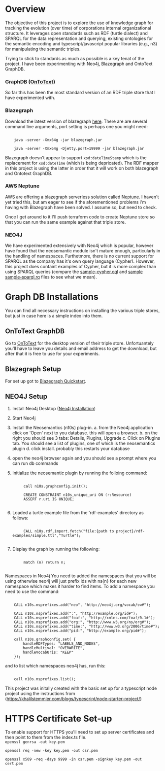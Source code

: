 <h1>Overview</h1>
<p>
The objective of this project is to explore the use of knowledge graph for tracking the evolution (over time) of corporations internal organizational structure.  It leverages open standards such as RDF (turtle dialect) and SPARQL for the data representation and querying, existing ontologies for the semantic encoding and typescript/javascript popular libraries (e.g., n3) for manipulating the semantic triples.
<p>

<p>
Trying to stick to standards as much as possible is a key tenat of the project. I have been experimenting with Neo4j, Blazegraph and OntoText GraphDB.
</p>

<p>
<h3>
GraphDB (<a href="https://www.ontotext.com/">OnToText</a>)
</h3>
So far this has been the most standard version of an RDF triple store that I have experimented with.
</p>

<h3>
Blazegraph
</h3>
Download the latest version of blazegraph <a href="">here</a>.  There are are several command line arguments, port setting is perhaps one you might need:

<p>
<code>
    java -server -Xmx64g -jar blazegraph.jar
</code>

<code>
    java -server -Xmx64g -Djetty.port=19999 -jar blazegraph.jar
</code>
</p>
Blazegraph doesn't appear to support <code>xsd:dateTimeStamp</code> which is the replacement for <code>xsd:dateTime</code> (which is being depricated).  The RDF mapper in this project is using the latter in order that it will work on both blazegraph and Ontotext GraphDB.
</p>

<p>
<h3> AWS Neptune</h3>
AWS are offering a blazegraph serverless solution called Neptune. I haven't yet tried this, but am eager to see if the aforementioned problems i'm having with Blazegraph have been solved. I assume so, but need to check.

Once I get around to it I'll push terraform code to create Neptune store so that you can run the same example against that triple store.
</p>

<p>
<h3>
NEO4J
</h3>
We have experimented extensively with Neo4j which is popular, however have found that the neosemantic module isn't mature enough, particularly in the handling of namespaces.  Furthetmore, there is no current support for SPARQL as the company has it's own query language (Cypher).  However, this project does containt examples of Cypher, but it is more complex than using SPARQL queries (compare the <a href="https://github.com/brownjasonj/organizational-change-tracker/blob/main/rdf-examples/sample-cypher.cql">sample-cypher.cql</a> and <a href="https://github.com/brownjasonj/organizational-change-tracker/blob/main/rdf-examples/sample-sparql.rq">sample sample-sparql.rq</a> files to see what we mean).
</p>


<h1> Graph DB Installations</h1>
You can find all necessary instructions on installing the various triple stores, but just in case here is a simple index into them.

<h2> OnToText GraphDB </h2>
Go to <a href="https://www.ontotext.com/">OnToText</a> for the desktop version of their triple store.  Unfortuantely you'll have to leave you details and email address to get the download, but after that it is free to use for your experiments.

<h2>Blazegraph Setup</h2>
For set up got to <a href="https://github.com/blazegraph/database/wiki/Main_Page">Blazegraph Quickstart</a>.

<h2>NEO4J Setup</h2>

1. Install Neo4j Desktop (<a href="https://neo4j.com/docs/desktop-manual/current/installation/">Neo4j Installation</a>)
2. Start Neo4j
3. Install the Neosemantics (n10s) plug-in.
    a. from the Neo4j application click on 'Open' next to you database.  this will open a browser.
    b. on the right you should see 3 tabs: Details, Plugins, Upgrade
    c. Click on Plugins tab.  You should see a list of plugins, one of which is the neosemantics plugin
    d. click install.  probably this restarts your database
4. open the neo4j browser again and you should see a prompt where you can run db commands
5. Initialize the neosemantic plugin by running the folloing command:

    <code>
        call n10s.graphconfig.init();        
    </code>

    <code>
        CREATE CONSTRAINT n10s_unique_uri ON (r:Resource)
        ASSERT r.uri IS UNIQUE;
    </code>

6. Loaded a turtle example file from the 'rdf-examples' directory as follows:

    <code>
        CALL n10s.rdf.import.fetch("file:{path to project}/rdf-examples/simple.ttl","Turtle");
    </code>

7. Display the graph by running the following:
    
    <code>
        match (n) return n;
    </code>
    

Namespaces in Neo4j
You need to added the namespaces that you will be using otherwise neo4j will just prefix ids with ns{n} for each new namespace which makes it harder to find items.  To add a namespace you need to use the command:

<code>
    CALL n10s.nsprefixes.add("neo", "http://neo4j.org/vocab/sw#");
</code>

<code>
    CALL n10s.nsprefixes.add(":", "http://example.org/id#");
    CALL n10s.nsprefixes.add("foaf:", "http://xmlns.com/foaf/0.1#");
    CALL n10s.nsprefixes.add("org:", "http://www.w3.org/ns/org#");
    CALL n10s.nsprefixes.add("time:", "http://www.w3.org/2006/time#");
    CALL n10s.nsprefixes.add("pid:", "http://example.org/pid#");
</code>

<code>
    call n10s.graphconfig.set( {
        handleRDFTypes: "LABELS_AND_NODES",
        handleMultival: "OVERWRITE",
        handleVocabUris: "KEEP"
    });
</code>

and to list which namespaces neo4j has, run this:

<code>
    call n10s.nsprefixes.list();
</code>

This project was initally created with the basic set up for a typescript node project using 
the instructions from (https://khalilstemmler.com/blogs/typescript/node-starter-project/)


<h1> HTTPS Certificate Set-up</h2>
To enable support for HTTPS you'll need to set up server certificates and then point to them from the index.ts file.

<code>
openssl genrsa -out key.pem
</code>

<code>
openssl req -new -key key.pem -out csr.pem
</code>

<code>
openssl x509 -req -days 9999 -in csr.pem -signkey key.pem -out cert.pem
</code>